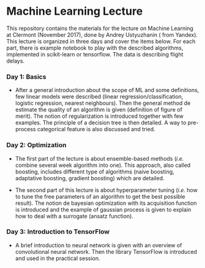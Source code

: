 # Machine Learning Lecture

This repository contains the materials for the lecture on Machine Learning at Clermont (November 2017), done by Andrey Ustyuzhanin ( from Yandex). This lecture is organized in three days and cover the items below. For each part, there is example notebook to play with the described algorithms, implemented in scikit-learn or tensorflow. The data is describing flight delays.


### Day 1: Basics

- After a general introduction about the scope of ML and some definitions, few linear models were described (linear regression/classification, logistic regression, nearest neighbours). Then the general method de estimate the quality of an algorithm is given (definition of figure of merit). The notion of regularization is introduced together with few examples. The principle of a decision tree is then detailed. A way to pre-process categorical feature is also discussed and tried.


### Day 2: Optimization

- The first part of the lecture is about ensemble-based methods (_i.e._ combine several week algorithm into one). This approach, also called boosting, includes different type of algorithms (naive boosting, adaptative boosting, gradient boosting) which are detailed.
   
- The second part of this lecture is about hyperparameter tuning (_i.e._ how to tune the free parameters of an algorithm to get the best possible result). The notion de bayesian optimization with its acquisition function is introduced and the example of gaussian process is given to explain how to deal with a surrogate (ansatz function).


### Day 3: Introduction to TensorFlow

- A brief introduction to neural network is given with an overview of convolutional neural network. Then the library TensorFlow is introduced and used in the practical session.

